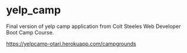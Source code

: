# yelp_camp
Final version of yelp camp application from Colt Steeles Web Developer Boot Camp Course.

https://yelpcamp-otari.herokuapp.com/campgrounds
